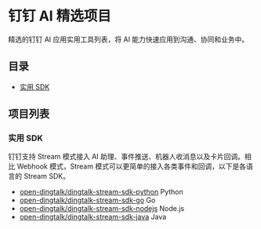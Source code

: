 # 钉钉 AI 精选项目

精选的钉钉 AI 应用实用工具列表，将 AI 能力快速应用到沟通、协同和业务中。

## 目录

- [实用 SDK](#sdk)

## 项目列表

### <span id="sdk">实用 SDK</span>

钉钉支持 Stream 模式接入 AI 助理、事件推送、机器人收消息以及卡片回调。相比 Webhook 模式，Stream 模式可以更简单的接入各类事件和回调，以下是各语言的 Stream SDK。


- [open-dingtalk/dingtalk-stream-sdk-python](https://github.com/open-dingtalk/dingtalk-stream-sdk-python) Python
- [open-dingtalk/dingtalk-stream-sdk-go](https://github.com/open-dingtalk/dingtalk-stream-sdk-go) Go
- [open-dingtalk/dingtalk-stream-sdk-nodejs](https://github.com/open-dingtalk/dingtalk-stream-sdk-nodejs) Node.js
- [open-dingtalk/dingtalk-stream-sdk-java](https://github.com/open-dingtalk/dingtalk-stream-sdk-java) Java
